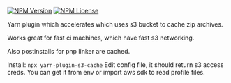[![NPM Version](https://img.shields.io/npm/v/yarn-plugin-s3-cache.svg?style=flat)]()
[![NPM License](https://img.shields.io/npm/l/all-contributors.svg?style=flat)](https://github.com/goloveychuk/yarn-plugin-s3-cache/blob/master/LICENSE)

Yarn plugin which accelerates which uses s3 bucket to cache zip archives.

Works great for fast ci machines, which have fast s3 networking.

Also postinstalls for pnp linker are cached. 

Install:
`npx yarn-plugin-s3-cache`
Edit config file, it should return s3 access creds. You can get it from env or import aws sdk to read profile files.
